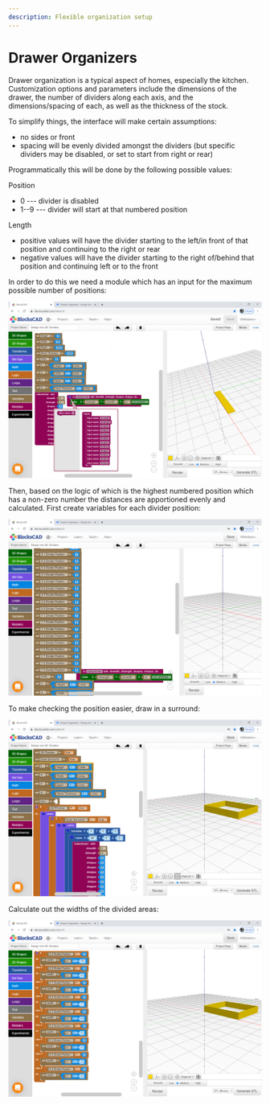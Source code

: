 ```yaml
---
description: Flexible organization setup
---
```


# Drawer Organizers

Drawer organization is a typical aspect of homes, especially the kitchen. Customization options and parameters include the dimensions of the drawer, the number of dividers along each axis, and the dimensions/spacing of each, as well as the thickness of the stock.

To simplify things, the interface will make certain assumptions:

* no sides or front
* spacing will be evenly divided amongst the dividers \(but specific dividers may be disabled, or set to start from right or rear\)

Programmatically this will be done by the following possible values: 

Position

* 0 --- divider is disabled
* 1--9 --- divider will start at that numbered position

Length

* positive values will have the divider starting to the left/in front of that position and continuing to the right or rear
* negative values will have the divider starting to the right of/behind that position and continuing left or to the front

In order to do this we need a module which has an input for the maximum possible number of positions:

![Draw divider module](.gitbook/assets/image%20%2861%29.png)

Then, based on the logic of which is the highest numbered position which has a non-zero number the distances are apportioned evenly and calculated. First create variables for each divider position:

![Drawer divider variables](.gitbook/assets/image%20%2864%29.png)

To make checking the position easier, draw in a surround:

![Drawer divider surround](.gitbook/assets/image%20%2863%29.png)

Calculate out the widths of the divided areas:

![Drawer divider section width](.gitbook/assets/image%20%2862%29.png)







